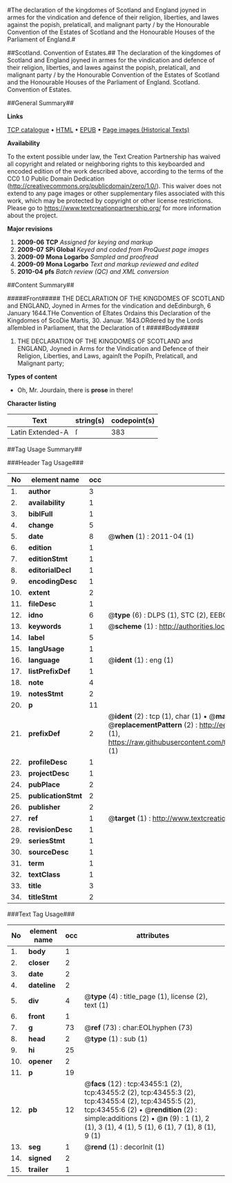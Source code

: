 #The declaration of the kingdomes of Scotland and England joyned in armes for the vindication and defence of their religion, liberties, and lawes against the popish, prelaticall, and malignant party / by the Honourable Convention of the Estates of Scotland and the Honourable Houses of the Parliament of England.#

##Scotland. Convention of Estates.##
The declaration of the kingdomes of Scotland and England joyned in armes for the vindication and defence of their religion, liberties, and lawes against the popish, prelaticall, and malignant party / by the Honourable Convention of the Estates of Scotland and the Honourable Houses of the Parliament of England.
Scotland. Convention of Estates.

##General Summary##

**Links**

[TCP catalogue](http://www.ota.ox.ac.uk/tcp/)  • 
[HTML](http://tei.it.ox.ac.uk/tcp/Texts-HTML/free/A37/A37379.html)  • 
[EPUB](http://tei.it.ox.ac.uk/tcp/Texts-EPUB/free/A37/A37379.epub) • 
[Page images (Historical Texts)](https://historicaltexts.jisc.ac.uk/eebo-09523466e)

**Availability**

To the extent possible under law, the Text Creation Partnership has waived all copyright and related or neighboring rights to this keyboarded and encoded edition of the work described above, according to the terms of the CC0 1.0 Public Domain Dedication (http://creativecommons.org/publicdomain/zero/1.0/). This waiver does not extend to any page images or other supplementary files associated with this work, which may be protected by copyright or other license restrictions. Please go to https://www.textcreationpartnership.org/ for more information about the project.

**Major revisions**

1. __2009-06__ __TCP__ *Assigned for keying and markup*
1. __2009-07__ __SPi Global__ *Keyed and coded from ProQuest page images*
1. __2009-09__ __Mona Logarbo__ *Sampled and proofread*
1. __2009-09__ __Mona Logarbo__ *Text and markup reviewed and edited*
1. __2010-04__ __pfs__ *Batch review (QC) and XML conversion*

##Content Summary##

#####Front#####
THE DECLARATION OF THE KINGDOMES OF SCOTLAND and ENGLAND, Joyned in Armes for the vindication and deEdinburgh, 6 January 1644.THe Convention of Eſtates Ordains this Declaration of the Kingdomes of ScoDie Martis, 30. Januar. 1643.ORdered by the Lords aſſembled in Parliament, that the Declaration of t
#####Body#####

1. THE DECLARATION OF THE KINGDOMES OF SCOTLAND and ENGLAND, Joyned in Arms for the Vindication and Defence of their Religion, Liberties, and Laws, againſt the Popiſh, Prelaticall, and Malignant party;

**Types of content**

  * Oh, Mr. Jourdain, there is **prose** in there!

**Character listing**


|Text|string(s)|codepoint(s)|
|---|---|---|
|Latin Extended-A|ſ|383|

##Tag Usage Summary##

###Header Tag Usage###

|No|element name|occ|attributes|
|---|---|---|---|
|1.|__author__|3||
|2.|__availability__|1||
|3.|__biblFull__|1||
|4.|__change__|5||
|5.|__date__|8| @__when__ (1) : 2011-04 (1)|
|6.|__edition__|1||
|7.|__editionStmt__|1||
|8.|__editorialDecl__|1||
|9.|__encodingDesc__|1||
|10.|__extent__|2||
|11.|__fileDesc__|1||
|12.|__idno__|6| @__type__ (6) : DLPS (1), STC (2), EEBO-CITATION (1), OCLC (1), VID (1)|
|13.|__keywords__|1| @__scheme__ (1) : http://authorities.loc.gov/ (1)|
|14.|__label__|5||
|15.|__langUsage__|1||
|16.|__language__|1| @__ident__ (1) : eng (1)|
|17.|__listPrefixDef__|1||
|18.|__note__|4||
|19.|__notesStmt__|2||
|20.|__p__|11||
|21.|__prefixDef__|2| @__ident__ (2) : tcp (1), char (1)  •  @__matchPattern__ (2) : ([0-9\-]+):([0-9IVX]+) (1), (.+) (1)  •  @__replacementPattern__ (2) : http://eebo.chadwyck.com/downloadtiff?vid=$1&page=$2 (1), https://raw.githubusercontent.com/textcreationpartnership/Texts/master/tcpchars.xml#$1 (1)|
|22.|__profileDesc__|1||
|23.|__projectDesc__|1||
|24.|__pubPlace__|2||
|25.|__publicationStmt__|2||
|26.|__publisher__|2||
|27.|__ref__|1| @__target__ (1) : http://www.textcreationpartnership.org/docs/. (1)|
|28.|__revisionDesc__|1||
|29.|__seriesStmt__|1||
|30.|__sourceDesc__|1||
|31.|__term__|1||
|32.|__textClass__|1||
|33.|__title__|3||
|34.|__titleStmt__|2||


###Text Tag Usage###

|No|element name|occ|attributes|
|---|---|---|---|
|1.|__body__|1||
|2.|__closer__|2||
|3.|__date__|2||
|4.|__dateline__|2||
|5.|__div__|4| @__type__ (4) : title_page (1), license (2), text (1)|
|6.|__front__|1||
|7.|__g__|73| @__ref__ (73) : char:EOLhyphen (73)|
|8.|__head__|2| @__type__ (1) : sub (1)|
|9.|__hi__|25||
|10.|__opener__|2||
|11.|__p__|19||
|12.|__pb__|12| @__facs__ (12) : tcp:43455:1 (2), tcp:43455:2 (2), tcp:43455:3 (2), tcp:43455:4 (2), tcp:43455:5 (2), tcp:43455:6 (2)  •  @__rendition__ (2) : simple:additions (2)  •  @__n__ (9) : 1 (1), 2 (1), 3 (1), 4 (1), 5 (1), 6 (1), 7 (1), 8 (1), 9 (1)|
|13.|__seg__|1| @__rend__ (1) : decorInit (1)|
|14.|__signed__|2||
|15.|__trailer__|1||
